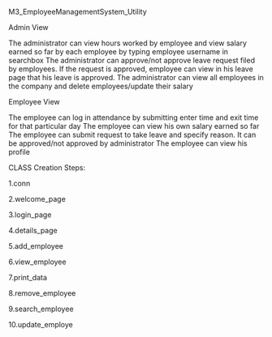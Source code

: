 M3_EmployeeManagementSystem_Utility

Admin View


The administrator can view hours worked by employee and view salary earned so far by each employee by typing employee username in searchbox The administrator can approve/not approve leave request filed by employees. 
If the request is approved, employee can view in his leave page that his leave is approved. The administrator can view all employees in the company and delete employees/update their salary

Employee View

The employee can log in attendance by submitting enter time and exit time for that particular day The employee can view his own salary earned so far The employee can submit request to take leave and specify reason. 
It can be approved/not approved by administrator The employee can view his profile

CLASS Creation Steps:


1.conn


2.welcome_page


3.login_page


4.details_page


5.add_employee


6.view_employee


7.print_data


8.remove_employee


9.search_employee


10.update_employe
